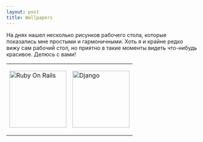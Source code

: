 ```yaml
--- 
layout: post
title: Wallpapers
---
```

На днях нашел несколько рисунков рабочего стола, которые показались мне простыми и гармоничными. Хоть я и крайне редко вижу сам рабочий стол, но приятно в такие моменты видеть что-нибудь красивое. Делюсь с вами!
<table border="0" cellspacing="0" cellpadding="0">
<tbody>
<tr>
<td>

<a href="http://static.juev.ru/2009/07/ROR.jpg"><img class="size-thumbnail wp-image-438 " title="Ruby On Rails" src="http://static.juev.ru/2009/07/ROR-150x150.jpg" alt="Ruby On Rails" width="150" height="150" /></a></td>
<td>

<a href="http://static.juev.ru/2009/07/Django.jpg"><img class="size-thumbnail wp-image-439 " title="Django" src="http://static.juev.ru/2009/07/Django-150x150.jpg" alt="Django" width="150" height="150" /></a></td>
</tr>
</tbody></table>
